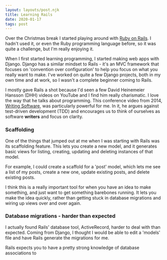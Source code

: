 ```yaml
---
layout: layouts/post.njk
title: Learning Rails
date: 2020-01-17
tags: post
---
```


Over the Christmas break I started playing around with [Ruby on Rails](https://rubyonrails.org/). I hadn't used it, or even the Ruby programming language before, so it was quite a challenge, but I'm really enjoying it.

When I first started learning programming, I started making web apps with Django. Django has a similar mindset to Rails - it's an MVC framework that focuses on 'convention over configuration' to help you focus on what you really want to make. I've worked on quite a few Django projects, both in my own time and at work, so I wasn't a complete beginner coming to Rails.

I mostly gave Rails a shot because I'd seen a few David Heinemeier Hansson (DHH) videos on YouTube and I find him really charismatic. I love the way that he talks about programming. This conference video from 2014, [Writing Software](https://www.youtube.com/watch?v=9LfmrkyP81M), was particularly powerful for me. In it, he argues against test-driven development (TDD) and encourages us to think of ourselves as software **writers** and focus on clarity.

### Scaffolding

One of the things that jumped out at me when I was starting with Rails was its scaffolding feature. This lets you create a new model, and it generates basic views for listing, creating, updating and deleting instances of that model.

For example, I could create a scaffold for a 'post' model, which lets me see a list of my posts, create a new one, update existing posts, and delete existing posts.

I think this is a really important tool for when you have an idea to make something, and just want to get something barebones running. It lets you make the idea quickly, rather than getting stuck in database migrations and wiring up views over and over again.

### Database migrations - harder than expected

I actually found Rails' database tool, ActiveRecord, harder to deal with than expected. Coming from Django, I thought I would be able to edit a 'models' file and have Rails generate the migrations for me.

Rails expects you to have a pretty strong knowledge of database associations to
